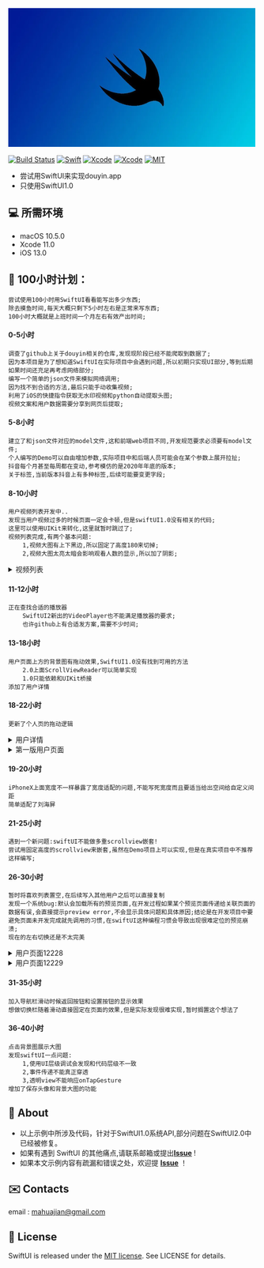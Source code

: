 <img src="https://github.com/Butters2334/SwiftUICode/blob/main/images/banner.png"/>

[![Build Status](https://img.shields.io/badge/platforms-iOS%20%7C%20tvOS%20%7C%20macOS%20%7C%20watchOS-green.svg)](https://github.com/butters2334/SwiftUICode)
[![Swift](https://img.shields.io/badge/Swift-5.1-orange.svg)](https://swift.org)
[![Xcode](https://img.shields.io/badge/Xcode-11.0-blue.svg)](https://developer.apple.com/xcode)
[![Xcode](https://img.shields.io/badge/macOS-15.0-blue.svg)](https://developer.apple.com/macOS)
[![MIT](https://img.shields.io/badge/licenses-MIT-red.svg)](https://opensource.org/licenses/MIT)

- 尝试用SwiftUI来实现douyin.app
- 只使用SwiftUI1.0

## 💻 所需环境

- macOS 10.5.0
- Xcode 11.0
- iOS 13.0


## 📂 100小时计划：
    尝试使用100小时用SwiftUI看看能写出多少东西;  
    除去摸鱼时间,每天大概只剩下5小时左右是正常来写东西;
    100小时大概就是上班时间一个月左右有效产出时间;


#### 0-5小时  
    调查了github上关于douyin相关的仓库,发现现阶段已经不能爬取到数据了;  
    因为本项目是为了想知道SwiftUI在实际项目中会遇到问题,所以初期只实现UI部分,等到后期如果时间还充足再考虑网络部分;    
    编写一个简单的json文件来模拟网络调用;  
    因为找不到合适的方法,最后只能手动收集视频;
    利用了iOS的快捷指令获取无水印视频和python自动提取头图;
    视频文案和用户数据需要分享到网页后提取;
    
#### 5-8小时
    建立了和json文件对应的model文件,这和前端web项目不同,开发规范要求必须要有model文件;
    个人编写的Demo可以自由增加参数,实际项目中和后端人员可能会在某个参数上展开拉扯;
    抖音每个月甚至每周都在变动,参考模仿的是2020年年底的版本;
    关于标签,当前版本抖音上有多种标签,后续可能要变更字段;
    
#### 8-10小时
    用户视频列表开发中..
    发现当用户视频过多的时候页面一定会卡顿,但是swiftUI1.0没有相关的代码;
    这里可以使用UIKit来转化,这里就暂时跳过了;
    视频列表完成,有两个基本问题:
        1,视频大图有上下黑边,所以固定了高度180来切掉;
        2,视频大图太亮太暗会影响观看人数的显示,所以加了阴影;
<details close>
<summary>视频列表</summary>
<img width="50%" src="https://github.com/Butters2334/SwiftUI_douyin/raw/master/images/videoList.png"/>
</details>    

#### 11-12小时
    正在查找合适的播放器
        SwiftUI2新出的VideoPlayer也不能满足播放器的要求;
        也许github上有合适发方案,需要不少时间;
        
#### 13-18小时
    用户页面上方的背景图有拖动效果,SwiftUI1.0没有找到可用的方法
        2.0上面ScrollViewReader可以简单实现
        1.0只能依赖和UIKit桥接
    添加了用户详情

#### 18-22小时
    更新了个人页的拖动逻辑

<details close>
<summary>用户详情</summary>
<img width="50%" src="https://github.com/Butters2334/SwiftUI_douyin/raw/master/images/userContent.png"/>
</details>    
<details close>
<summary>第一版用户页面</summary>
<img width="50%" src="https://github.com/Butters2334/SwiftUI_douyin/raw/master/images/userView1224.png"/>
</details>    

#### 19-20小时
    iPhoneX上面宽度不一样暴露了宽度适配的问题,不能写死宽度而且要适当给出空间给自定义间距
    简单适配了刘海屏

#### 21-25小时
    遇到一个新问题:swiftUI不能做多重scrollview嵌套!
    尝试用固定高度的scrollview来嵌套,虽然在Demo项目上可以实现,但是在真实项目中不推荐这样编写;

#### 26-30小时
    暂时将喜欢列表置空,在后续写入其他用户之后可以直接复制
    发现一个系统bug:默认会加载所有的预览页面,在开发过程如果某个预览页面传递给关联页面的数据有误,会直接提示preview error,不会显示具体问题和具体原因;结论是在开发项目中要避免页面未开发完成就先调用的习惯,在swiftUI这种编程习惯会导致出现很难定位的预览崩溃;
    现在的左右切换还是不太完美
    
<details close>
<summary>用户页面12228</summary>
<img width="50%" src="https://github.com/Butters2334/SwiftUI_douyin/raw/master/images/userView1228.png"/>
</details>    
<details close>
<summary>用户页面12229</summary>
<img width="50%" src="https://github.com/Butters2334/SwiftUI_douyin/raw/master/images/userView1229.png"/>
</details>    


#### 31-35小时
    加入导航栏滑动时候返回按钮和设置按钮的显示效果
    想做切换栏随着滑动直接固定在页面的效果,但是实际发现很难实现,暂时搁置这个想法了


#### 36-40小时
    点击背景图展示大图
    发现swiftUI一点问题:
        1,使用UI层级调试会发现和代码层级不一致
        2,事件传递不能真正穿透
        3,透明view不能响应onTapGesture
    增加了保存头像和背景大图的功能

## 📎 About

* 以上示例中所涉及代码，针对于SwiftUI1.0系统API,部分问题在SwiftUI2.0中已经被修复。
* 如果有遇到 SwiftUI 的其他痛点,请联系邮箱或提出[**Issue**](https://github.com/Butters2334/SwiftUICode/issues/new) !
* 如果本文示例内容有疏漏和错误之处，欢迎提 [**Issue**](https://github.com/Butters2334/SwiftUICode/issues/new) ！



## ✉️ Contacts

email : mahuajian@gmail.com


## 📄 License	

SwiftUI is released under the [MIT license](LICENSE). See LICENSE for details.

